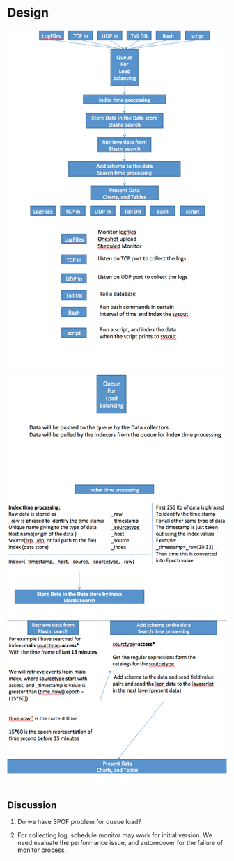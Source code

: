 Design
=========
![](images/design1.png)
![](images/design2.png)
![](images/design3.png)
![](images/design4.png)
![](images/design5.png)

## Discussion
1. Do we have SPOF problem for queue load?

2. For collecting log, schedule monitor may work for initial version. We need evaluate the performance issue, and autorecover for the failure of monitor process.

